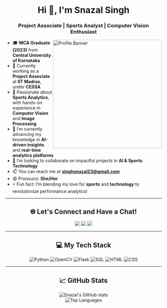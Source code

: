 <h1 align="center">Hi 👋, I'm Snazal Singh</h1>
<h3 align="center">Project Associate | Sports Analyst | Computer Vision Enthusiast</h3>

<img align="right" src="(https://avatars.githubusercontent.com/u/145531432?s=400&u=254e75ea11254e4f72b42299037a966e82768094&v=4)" alt="Profile Banner" width="350" />

- 🎓 **MCA Graduate (2023)** from **Central University of Karnataka**
- 💼 Currently working as a **Project Associate** at **IIT Madras**, under **CESSA**
- 🏏 Passionate about **Sports Analytics**, with hands-on experience in **Computer Vision** and **Image Processing**
- 🌱 I’m currently advancing my knowledge in **AI-driven insights** and **real-time analytics platforms**
- 🤝 I’m looking to collaborate on impactful projects in **AI & Sports Technology**
- 📫 You can reach me at **singhsnazal23@gmail.com**
- 😄 Pronouns: **She/Her**
- ⚡ Fun fact: I’m blending my love for **sports** and **technology** to revolutionize performance analytics!

---

<h2 align="center">🌐 Let's Connect and Have a Chat!</h2>
<p align="center">
  <a href="YOUR_LINKEDIN_URL_HERE" target="_blank"><img src="https://img.shields.io/badge/-LinkedIn-blue?style=for-the-badge&logo=linkedin&logoColor=white"></a>
  <a href="YOUR_TWITTER_URL_HERE" target="_blank"><img src="https://img.shields.io/badge/-Twitter-blue?style=for-the-badge&logo=twitter&logoColor=white"></a>
  <a href="YOUR_PORTFOLIO_URL_HERE" target="_blank"><img src="https://img.shields.io/badge/-Portfolio-black?style=for-the-badge&logo=portfolio&logoColor=white"></a>
</p>

---

<h2 align="center">💻 My Tech Stack</h2>
<p align="center">
  <img src="https://img.shields.io/badge/Python-3776AB?style=for-the-badge&logo=python&logoColor=white" alt="Python">
  <img src="https://img.shields.io/badge/OpenCV-5C3EE8?style=for-the-badge&logo=opencv&logoColor=white" alt="OpenCV">
  <img src="https://img.shields.io/badge/Flask-000000?style=for-the-badge&logo=flask&logoColor=white" alt="Flask">
  <img src="https://img.shields.io/badge/SQL-4479A1?style=for-the-badge&logo=postgresql&logoColor=white" alt="SQL">
  <img src="https://img.shields.io/badge/HTML-E34F26?style=for-the-badge&logo=html5&logoColor=white" alt="HTML">
  <img src="https://img.shields.io/badge/CSS-1572B6?style=for-the-badge&logo=css3&logoColor=white" alt="CSS">
</p>

---

<h2 align="center">📈 GitHub Stats</h2>
<p align="center">
  <img src="https://github-readme-stats.vercel.app/api?username=singhsnazal&show_icons=true&theme=radical" alt="Snazal's GitHub stats">
  <br>
  <img src="https://github-readme-stats.vercel.app/api/top-langs/?username=singhsnazal&layout=compact&theme=radical" alt="Top Languages">
</p>
